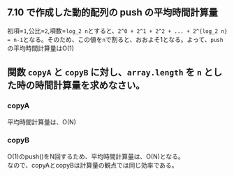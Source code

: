 ## 7.10 で作成した動的配列の push の平均時間計算量

初項=`1`,公比=`2`,項数=`log_2 n`とすると、`2^0 + 2^1 + 2^2 + ... + 2^{log_2 n} = n-1`となる。そのため、この値を`n`で割ると、おおよそ1となる。よって、`push` の平均時間計算量はO(1)

## 関数 `copyA` と `copyB` に対し、`array.length` を `n` とした時の時間計算量を求めなさい。

### copyA

平均時間計算量は、O(N)

### copyB

O(1)のpush()をN回するため、平均時間計算量は、O(N)となる。  
なので、copyAとcopyBは計算量の観点では同じ効率である。
